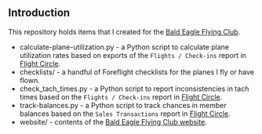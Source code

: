 ## Introduction

This repository holds items that I created for the [Bald Eagle Flying Club](https://www.baldeagleflyingclub.org/).

* calculate-plane-utilization.py - a Python script to calculate plane utilization rates based on exports of the `Flights / Check-ins` report in [Flight Circle](https://www.flightcircle.com/).
* checklists/ - a handful of Foreflight checklists for the planes I fly or have flown. 
* check_tach_times.py - a Python script to report inconsistencies in tach times based on the `Flights / Check-ins` report in [Flight Circle](https://www.flightcircle.com/).
* track-balances.py - a Python script to track chances in member balances based on the `Sales Transactions` report in [Flight Circle](https://www.flightcircle.com/).
* website/ - contents of the [Bald Eagle Flying Club website](https://www.baldeagleflyingclub.org/).
